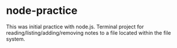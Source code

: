 # node-practice

This was initial practice with node.js. Terminal project for reading/listing/adding/removing notes to a file located within the file system. 
